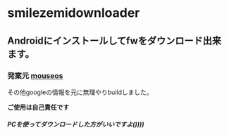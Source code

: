 # smilezemidownloader

## Androidにインストールしてfwをダウンロード出来ます。

### 発案元 [mouseos](https://gist.github.com/mouseos/abd271d95201d020ff6cbd6e0b8ba02f)
その他googleの情報を元に無理やりbuildしました。

**ご使用は自己責任です**
##### PCを使ってダウンロードした方がいいですよ())))
